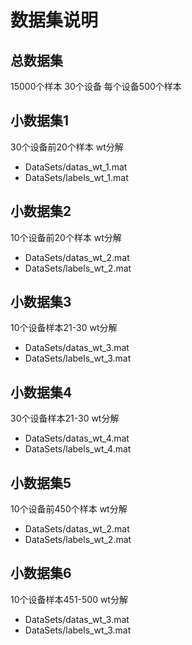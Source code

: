 # 数据集说明

## 总数据集
15000个样本
30个设备
每个设备500个样本

## 小数据集1

30个设备前20个样本 wt分解

- DataSets/datas_wt_1.mat
- DataSets/labels_wt_1.mat

## 小数据集2

10个设备前20个样本 wt分解

- DataSets/datas_wt_2.mat
- DataSets/labels_wt_2.mat

## 小数据集3

10个设备样本21-30 wt分解

- DataSets/datas_wt_3.mat
- DataSets/labels_wt_3.mat

## 小数据集4

30个设备样本21-30 wt分解

- DataSets/datas_wt_4.mat
- DataSets/labels_wt_4.mat

## 小数据集5

10个设备前450个样本 wt分解

- DataSets/datas_wt_2.mat
- DataSets/labels_wt_2.mat

## 小数据集6

10个设备样本451-500 wt分解

- DataSets/datas_wt_3.mat
- DataSets/labels_wt_3.mat
